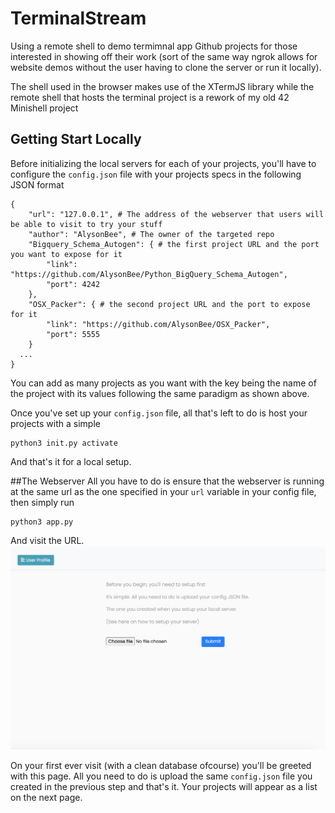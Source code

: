 # TerminalStream
Using a remote shell to demo termimnal app Github projects for those interested in showing off their work (sort of the same way ngrok allows for website demos without the user having to clone the server or run it locally).

The shell used in the browser makes use of the XTermJS library while the remote shell that hosts the terminal project is a rework of my old 42 Minishell project

## Getting Start Locally
Before initializing the local servers for each of your projects, you'll have to configure the `config.json` file with your projects specs in the following JSON format
```
{
	"url": "127.0.0.1", # The address of the webserver that users will be able to visit to try your stuff
	"author": "AlysonBee", # The owner of the targeted repo
	"Bigquery_Schema_Autogen": { # the first project URL and the port you want to expose for it
	    "link": "https://github.com/AlysonBee/Python_BigQuery_Schema_Autogen",
	    "port": 4242
	},
	"OSX_Packer": { # the second project URL and the port to expose for it
	    "link": "https://github.com/AlysonBee/OSX_Packer",
	    "port": 5555
	}
  ...
}
```
You can add as many projects as you want with the key being the name of the project with its values following the same paradigm as shown above.

Once you've set up your `config.json` file, all that's left to do is host your projects with a simple
```
python3 init.py activate
```
And that's it for a local setup.

##The Webserver
All you have to do is ensure that the webserver is running at the same url as the one specified in your `url` variable in your config file, then simply run
```
python3 app.py
```
And visit the URL.
<img src="Client/screenshots/setupscreen.png" />

On your first ever visit (with a clean database ofcourse) you'll be greeted with this page.
All you need to do is upload the same `config.json` file you created in the previous step and that's it. Your projects will appear as a list on the next page.













